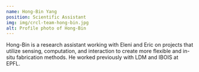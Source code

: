 ```yaml
---
name: Hong-Bin Yang
position: Scientific Assistant
img: img/crcl-team-hong-bin.jpg
alt: Profile photo of Hong-Bin
---
```

Hong-Bin is a research assistant working with Eleni and Eric on projects that utilize sensing, computation, and interaction to create more flexible and in-situ fabrication methods. He worked previously with LDM and IBOIS at EPFL.